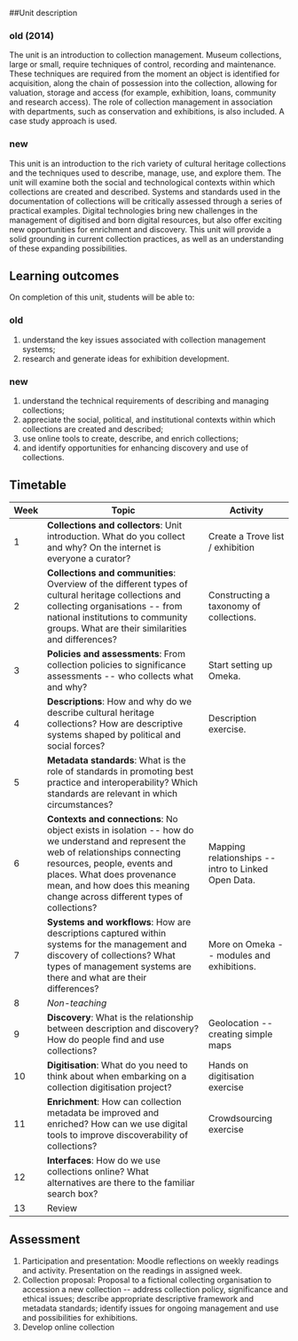 ##Unit description

### old (2014)

The unit is an introduction to collection management. Museum collections, large or small, require techniques of control, recording and maintenance. These techniques are required from the moment an object is identified for acquisition, along the chain of possession into the collection, allowing for valuation, storage and access (for example, exhibition, loans, community and research access). The role of collection management in association with departments, such as conservation and exhibitions, is also included. A case study approach is used.

### new

This unit is an introduction to the rich variety of cultural heritage collections and the techniques used to describe, manage, use, and explore them. The unit will examine both the social and technological contexts within which collections are created and described. Systems and standards used in the documentation of collections will be critically assessed through a series of practical examples. Digital technologies bring new challenges in the management of digitised and born digital resources, but also offer exciting new opportunities for enrichment and discovery. This unit will provide a solid grounding in current collection practices, as well as an understanding of these expanding possibilities.

## Learning outcomes

On completion of this unit, students will be able to: 

### old

1. understand the key issues associated with collection management systems;
2. research and generate ideas for exhibition development.

### new

1. understand the technical requirements of describing and managing collections;
2. appreciate the social, political, and institutional contexts within which collections are created and described;
3. use online tools to create, describe, and enrich collections; 
4. and identify opportunities for enhancing discovery and use of collections.

## Timetable

| Week  | Topic | Activity |
| ----- | ----- | ----- |
| 1  | **Collections and collectors**: Unit introduction. What do you collect and why? On the internet is everyone a curator? | Create a Trove list / exhibition |
| 2 | **Collections and communities**: Overview of the different types of cultural heritage collections and collecting organisations -- from national institutions to community groups. What are their similarities and differences?  | Constructing a taxonomy of collections. |
| 3 | **Policies and assessments**: From collection policies to significance assessments -- who collects what and why? | Start setting up Omeka. |
| 4  | **Descriptions**: How and why do we describe cultural heritage collections? How are descriptive systems shaped by political and social forces? | Description exercise. |
| 5  | **Metadata standards**: What is the role of standards in promoting best practice and interoperability? Which standards are relevant in which circumstances?  |  |
| 6  | **Contexts and connections**: No object exists in isolation -- how do we understand and represent the web of relationships connecting resources, people, events and places. What does provenance mean, and how does this meaning change across different types of collections? | Mapping relationships -- intro to Linked Open Data. |
| 7  | **Systems and workflows**: How are descriptions captured within systems for the management and discovery of collections? What types of management systems are there and what are their differences? | More on Omeka -- modules and exhibitions. |
| 8  | *Non-teaching* |  |
| 9  | **Discovery**: What is the relationship between description and discovery? How do people find and use collections? | Geolocation -- creating simple maps |
| 10  | **Digitisation**: What do you need to think about when embarking on a collection digitisation project?  | Hands on digitisation exercise |
| 11  | **Enrichment**: How can collection metadata be improved and enriched? How can we use digital tools to improve discoverability of collections? | Crowdsourcing exercise |
| 12  | **Interfaces**: How do we use collections online? What alternatives are there to the familiar search box? |  |
| 13  | Review |  |

## Assessment

1. Participation and presentation: Moodle reflections on weekly readings and activity. Presentation on the readings in assigned week.
2. Collection proposal: Proposal to a fictional collecting organisation to accession a new collection -- address collection policy, significance and ethical issues; describe appropriate descriptive framework and metadata standards; identify issues for ongoing management and use and possibilities for exhibitions.
3. Develop online collection
